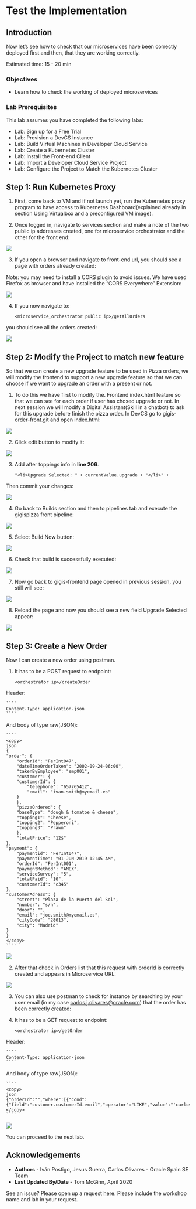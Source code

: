 # Test the Implementation

## Introduction

Now let’s see how to check that our microservices have been correctly deployed first and then, that they are working correctly.

Estimated time: 15 - 20 min

### Objectives

* Learn how to check the working of deployed microservices

### Lab Prerequisites

This lab assumes you have completed the following labs:
* Lab: Sign up for a Free Trial
* Lab: Provision a DevCS Instance
* Lab: Build Virtual Machines in Developer Cloud Service
* Lab: Create a Kubernetes Cluster
* Lab: Install the Front-end Client
* Lab: Import a Developer Cloud Service Project
* Lab: Configure the Project to Match the Kubernetes Cluster

## **Step 1**: Run Kubernetes Proxy

1. First, come back to VM and if not launch yet, run the Kubernetes proxy program to have access to Kubernetes Dashboard(explained already in section Using Virtualbox and a preconfigured VM image).

2. Once logged in, navigate to services section and make a note of the two public ip addresses created, one for microservice orchestrator and the other for the front end:

  ![](./images/image160.png " ")

3. If you open a browser and navigate to front-end url, you should see a page with orders already created:

  Note: you may need to install a CORS plugin to avoid issues. We have used Firefox as browser and have installed the “CORS Everywhere” Extension:

  ![](./images/image161.png " ")

4. If you now navigate to:

	````
	<microservice_orchestrator public ip>/getAllOrders
	````

  you should see all the orders created:

  ![](./images/image162.png " ")

## **Step 2**: Modify the Project to match new feature

So that we can create a new upgrade feature to be used in Pizza orders, we will modify the frontend to support a new upgrade feature so that we can choose if we want to upgrade an order with a present or not.

1. To do this we have first to modify the. Frontend index.html feature so that we can see for each order if user has chosed upgrade or not. In next session we will modify a Digital Assistant(Skill in a chatbot) to ask for this upgrade before finish the pizza order. In DevCS go to gigis-order-front.git and open index.html:

  ![](./images/image163.png " ")

2. Click edit button to modify it:

  ![](./images/image164.png " ")

3. Add after toppings info in **line 206**.

	````
	"<li>Upgrade Selected: " + currentValue.upgrade + "</li>" +
	````

  Then commit your changes:

  ![](./images/image165.png " ")

4. Go back to Builds section and then to pipelines tab and execute the gigispizza front pipeline:

  ![](./images/image166.png " ")

5. Select Build Now button:

  ![](./images/image167.png " ")

6. Check that build is successfully executed:

  ![](./images/image168.png " ")

7. Now go back to gigis-frontend page opened in previous session, you still will see:

  ![](./images/image161.png " ")

8. Reload the page and now you should see a new field Upgrade Selected appear:

  ![](./images/image169.png " ")

## **Step 3**: Create a New Order
Now I can create a new order using postman.

1. It has to be a POST request to endpoint:

	````
	<orchestrator ip>/createOrder
	````

  Header:

	````
	Content-Type: application-json
	````

  And body of type raw(JSON):

	````
	<copy>
	json
	{
	"order": {
		"orderId": "FerInt047",
		"dateTimeOrderTaken": "2002-09-24-06:00",
		"takenByEmployee": "emp001",
		"customer": {
		"customerId": {
			"telephone": "657765412",
			"email": "ivan.smith@myemail.es"
		}
		},
		"pizzaOrdered": {
		"baseType": "dough & tomatoe & cheese",
		"topping1": "Cheese",
		"topping2": "Pepperoni",
		"topping3": "Prawn"
		},
		"totalPrice": "12$"
	},
	"payment": {
		"paymentid": "FerInt047",
		"paymentTime": "01-JUN-2019 12:45 AM",
		"orderId": "FerInt001",
		"paymentMethod": "AMEX",
		"serviceSurvey": "5",
		"totalPaid": "10",
		"customerId": "c345"
	},
	"customerAdress": {
		"street": "Plaza de la Puerta del Sol",
		"number": "s/n",
		"door": "",
		"email": "joe.smith@myemail.es",
		"cityCode": "28013",
		"city": "Madrid"
	}
	}
	</copy>
	````

  ![](./images/image170.png " ")

2. After that check in Orders list that this request with orderId is correctly created and appears in Microservice URL:

  ![](./images/image171.png " ")

3. You can also use postman to check for instance by searching by your user email (in my case [<span class="underline">carlos.j.olivares@oracle.com</span>](mailto:carlos.j.olivares@oracle.com)) that the order has been correctly created:

4. It has to be a GET request to endpoint:

	````
	<orchestrator ip>/getOrder
	````

  Header:

	````
	Content-Type: application-json
	````

  And body of type raw(JSON):

	````
	<copy>
	json
	{"orderId":"","where":[{"cond":{"field":"customer.customerId.email","operator":"LIKE","value":"'carlos.j.olivares@oracle.com'"},"relation":""}]}
	</copy>
	````

  ![](./images/image172.png " ")

You can proceed to the next lab.

## Acknowledgements
* **Authors** -  Iván Postigo, Jesus Guerra, Carlos Olivares - Oracle Spain SE Team
* **Last Updated By/Date** - Tom McGinn, April 2020

See an issue?  Please open up a request [here](https://github.com/oracle/learning-library/issues). Please include the workshop name and lab in your request.

